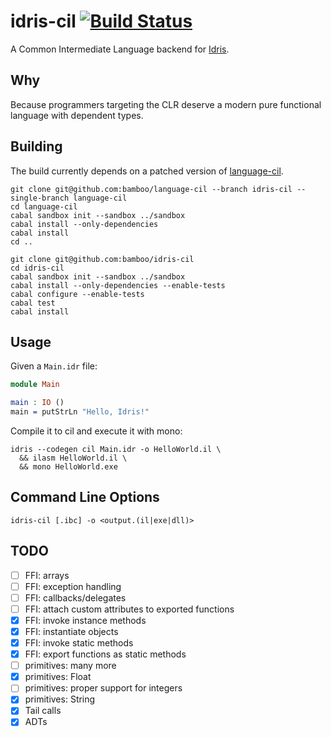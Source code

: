 # idris-cil [![Build Status](https://travis-ci.org/bamboo/idris-cil.png?branch=master)](https://travis-ci.org/bamboo/idris-cil)

A Common Intermediate Language backend for [Idris](http://http://www.idris-lang.org/).

## Why

Because programmers targeting the CLR deserve a modern pure functional language with dependent types.

## Building

The build currently depends on a patched version of [language-cil](https://github.com/tomlokhorst/language-cil).

```
git clone git@github.com:bamboo/language-cil --branch idris-cil --single-branch language-cil
cd language-cil
cabal sandbox init --sandbox ../sandbox
cabal install --only-dependencies
cabal install
cd ..

git clone git@github.com:bamboo/idris-cil
cd idris-cil
cabal sandbox init --sandbox ../sandbox
cabal install --only-dependencies --enable-tests
cabal configure --enable-tests
cabal test
cabal install
```

## Usage

Given a `Main.idr` file:

```idris
module Main

main : IO ()
main = putStrLn "Hello, Idris!"
```

Compile it to cil and execute it with mono:

```
idris --codegen cil Main.idr -o HelloWorld.il \
  && ilasm HelloWorld.il \
  && mono HelloWorld.exe
```

## Command Line Options

```
idris-cil [.ibc] -o <output.(il|exe|dll)>
```
## TODO

* [ ] FFI: arrays
* [ ] FFI: exception handling
* [ ] FFI: callbacks/delegates
* [ ] FFI: attach custom attributes to exported functions
* [x] FFI: invoke instance methods
* [x] FFI: instantiate objects
* [x] FFI: invoke static methods
* [x] FFI: export functions as static methods
* [ ] primitives: many more
* [x] primitives: Float
* [ ] primitives: proper support for integers
* [x] primitives: String
* [x] Tail calls
* [x] ADTs
